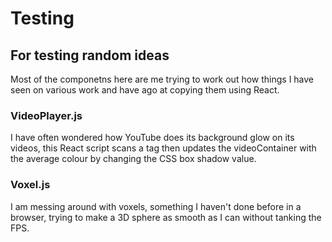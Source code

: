 # Testing
## For testing random ideas

Most of the componetns here are me trying to work out how things I have seen on various work and have ago at copying them using React.


### VideoPlayer.js
I have often wondered how YouTube does its background glow on its videos, this React script scans a <canvas> tag then updates the videoContainer with the average colour by changing the CSS box shadow value.

### Voxel.js
I am messing around with voxels, something I haven't done before in a browser, trying to make a 3D sphere as smooth as I can without tanking the FPS.
